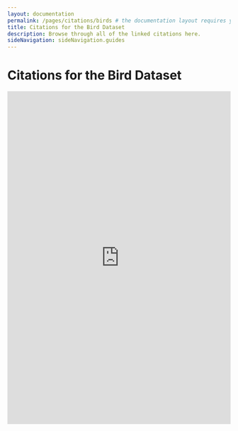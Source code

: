 ```yaml
---
layout: documentation
permalink: /pages/citations/birds # the documentation layout requires you to fill the permalink for it to be highlighted in the side navigation
title: Citations for the Bird Dataset
description: Browse through all of the linked citations here.
sideNavigation: sideNavigation.guides
---
```


# Citations for the Bird Dataset

<iframe src="https://www.gbif.org/api/widgets/literature/latest?gbifDatasetKey=ba0c046d-52bb-4262-a495-652988c9f3f7" scrolling="no" frameborder="0" allowtransparency="true" allowfullscreen="true" style="width: 100%; height: 750px;"></iframe>
